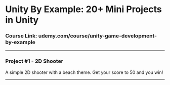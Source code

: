 <h1> Unity By Example: 20+ Mini Projects in Unity </h1>
<h3> Course Link: udemy.com/course/unity-game-development-by-example</h3>
<hr/>
<h3> Project #1 - 2D Shooter </h3>
<p> A simple 2D shooter with a beach theme. Get your score to 50 and you win! </p>
<hr/>

